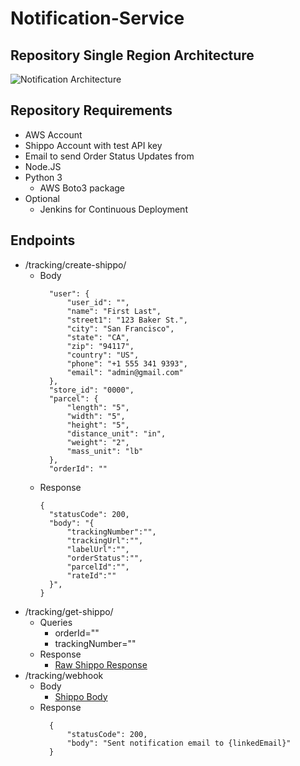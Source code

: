 # Notification-Service

## Repository Single Region Architecture
![Notification Architecture](https://i.imgur.com/np4LLD6.png)

## Repository Requirements
  - AWS Account
  - Shippo Account with test API key
  - Email to send Order Status Updates from
  - Node.JS
  - Python 3
    - AWS Boto3 package
  - Optional
    - Jenkins for Continuous Deployment

## Endpoints
  - /tracking/create-shippo/
    - Body
      ```
        "user": {
            "user_id": "",
            "name": "First Last",
            "street1": "123 Baker St.",
            "city": "San Francisco",
            "state": "CA",
            "zip": "94117",
            "country": "US",
            "phone": "+1 555 341 9393",
            "email": "admin@gmail.com"
        },
        "store_id": "0000",
        "parcel": {
            "length": "5",
            "width": "5",
            "height": "5",
            "distance_unit": "in",
            "weight": "2",
            "mass_unit": "lb"
        },
        "orderId": ""
      ```
    - Response
      ```
      {
        "statusCode": 200,
        "body": "{
            "trackingNumber":"",
            "trackingUrl":"",
            "labelUrl":"",
            "orderStatus":"",
            "parcelId":"",
            "rateId":""
        }",
      }
      ```
  - /tracking/get-shippo/
    - Queries
      - orderId=""
      - trackingNumber=""
    - Response
      - [Raw Shippo Response](https://goshippo.com/docs/reference/js#tracks-retrieve)
  - /tracking/webhook
    - Body
      - [Shippo Body](https://goshippo.com/docs/reference/js#tracks-create)
    - Response
      ```
        {
            "statusCode": 200,
            "body": "Sent notification email to {linkedEmail}"
        }
      ```
